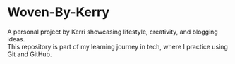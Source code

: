 # Woven-By-Kerry

A personal project by Kerri showcasing lifestyle, creativity, and blogging ideas.  
This repository is part of my learning journey in tech, where I practice using Git and GitHub.


